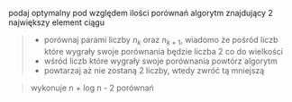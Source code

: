podaj optymalny pod względem ilości porównań algorytm znajdujący 2 największy element ciągu


> - porównaj parami liczby $n_k$ oraz $n_{k+1}$, wiadomo że pośród liczb które wygrały swoje porównania będzie liczba 2 co do wielkości
> - wśród liczb które wygrały swoje porównania powtórz algorytm
> - powtarzaj aż nie zostaną 2 liczby, wtedy zwróć tą mniejszą

> wykonuje n + log n - 2 porównań
> 